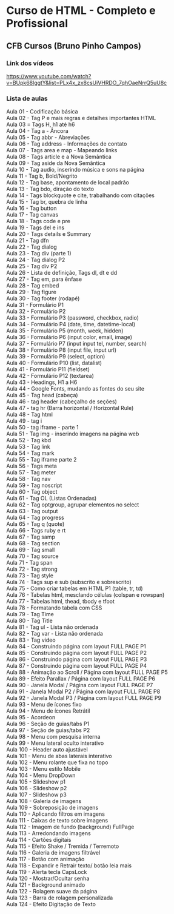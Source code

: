 # Curso de HTML - Completo e Profissional
## CFB Cursos (Bruno Pinho Campos)

### Link dos vídeos
<https://www.youtube.com/watch?v=BUpk68lggtY&list=PLx4x_zx8csUiVHRDO_7qhOaeNrrQ5uU8c>

### Lista de aulas

Aula 01 - Codificação básica  
Aula 02 - Tag P e mais regras e detalhes importantes HTML  
Aula 03 = Tags H, h1 até h6  
Aula 04 - Tag a - Âncora  
Aula 05 - Tag abbr - Abreviações  
Aula 06 - Tag address - Informações de contato  
Aula 07 - Tags area e map - Mapeando links  
Aula 08 - Tags article e a Nova Semântica  
Aula 09 - Tag aside da Nova Semântica  
Aula 10 - Tag audio, inserindo música e sons na página  
Aula 11 - Tag b, Bold/Negrito  
Aula 12 - Tag base, apontamento de local padrão  
Aula 13 - Tag bdo, diração do texto  
Aula 14 - Tags blockquote e cite, trabalhando com citações  
Aula 15 - Tag br, quebra de linha  
Aula 16 - Tag button  
Aula 17 - Tag canvas  
Aula 18 - Tags code e pre  
Aula 19 - Tags del e ins  
Aula 20 - Tags details e Summary  
Aula 21 - Tag dfn  
Aula 22 - Tag dialog  
Aula 23 - Tag div (parte 1)  
Aula 24 - Tag dialog P2  
Aula 25 - Tag div P2  
Aula 26 - Lista de definição, Tags dl, dt e dd  
Aula 27 - Tag em, para ênfase  
Aula 28 - Tag embed  
Aula 29 - Tag figure  
Aula 30 - Tag footer (rodapé)  
Aula 31 - Formulário P1  
Aula 32 - Formulário P2  
Aula 33 - Formulário P3 (password, checkbox, radio)  
Aula 34 - Formulário P4 (date, time, datetime-local)  
Aula 35 - Formulário P5 (month, week, hidden)  
Aula 36 - Formulário P6 (input color, email, image)  
Aula 37 - Formulário P7 (input input tel, number, search)  
Aula 38 - Formulário P8 (input file, input url)  
Aula 39 - Formulário P9 (select, option)  
Aula 40 - Formulário P10 (list, datalist)  
Aula 41 - Formulário P11 (fieldset)  
Aula 42 - Formulário P12 (textarea)  
Aula 43 - Headings, H1 a H6  
Aula 44 - Google Fonts, mudando as fontes do seu site  
Aula 45 - Tag head (cabeça)  
Aula 46 - tag header (cabeçalho de seções)  
Aula 47 - tag hr (Barra horizontal / Horizontal Rule)  
Aula 48 - Tag html  
Aula 49 - tag i  
Aula 50 - tag iframe - parte 1  
Aula 51 - Tag img - inserindo imagens na página web  
Aula 52 - Tag kbd  
Aula 53 - Tag link  
Aula 54 - Tag mark  
Aula 55 - Tag iframe parte 2  
Aula 56 - Tags meta  
Aula 57 - Tag meter  
Aula 58 - Tag nav  
Aula 59 - Tag noscript  
Aula 60 - Tag object  
Aula 61 - Tag OL (Listas Ordenadas)  
Aula 62 - Tag optgroup, agrupar elementos no select  
Aula 63 - Tag output  
Aula 64 - Tag progress  
Aula 65 - Tag q (quote)  
Aula 66 - Tags ruby e rt  
Aula 67 - Tag samp  
Aula 68 - Tag section  
Aula 69 - Tag small  
Aula 70 - Tag source  
Aula 71 - Tag span  
Aula 72 - Tag strong  
Aula 73 - Tag style  
Aula 74 - Tags sup e sub (subscrito e sobrescrito)  
Aula 75 - Como criar tabelas em HTML P1 (table, tr, td)  
Aula 76 - Tabelas html, mesclando células (colspan e rowspan)  
Aula 77 - Tabelas html, thead, tbody e tfoot  
Aula 78 - Formatando tabela com CSS  
Aula 79 - Tag Time  
Aula 80 - Tag Title  
Aula 81 - Tag ul - Lista não ordenada  
Aula 82 - Tag var - Lista não ordenada  
Aula 83 - Tag video  
Aula 84 - Construindo página com layout FULL PAGE P1  
Aula 85 - Construindo página com layout FULL PAGE P2  
Aula 86 - Construindo página com layout FULL PAGE P3  
Aula 87 - Construindo página com layout FULL PAGE P4  
Aula 88 - Animação ao Scroll / Página com layout FULL PAGE P5  
Aula 89 - Efeito Parallax / Página com layout FULL PAGE P6  
Aula 90 - Janela Modal / Página com layout FULL PAGE P7  
Aula 91 - Janela Modal P2 / Página com layout FULL PAGE P8  
Aula 92 - Janela Modal P3 / Página com layout FULL PAGE P9  
Aula 93 - Menu de ícones fixo  
Aula 94 - Menu de ícones Retrátil  
Aula 95 - Acordeon  
Aula 96 - Seção de guias/tabs P1  
Aula 97 - Seção de guias/tabs P2  
Aula 98 - Menu com pesquisa interna  
Aula 99 - Menu lateral oculto interativo  
Aula 100 - Header auto ajustável  
Aula 101 - Menu de abas laterais interativo  
Aula 102 - Menu rolante que fixa no topo  
Aula 103 - Menu estilo Mobile  
Aula 104 - Menu DropDown  
Aula 105 - Slideshow p1  
Aula 106 - Slideshow p2  
Aula 107 - Slideshow p3  
Aula 108 - Galeria de imagens  
Aula 109 - Sobreposição de imagens  
Aula 110 - Aplicando filtros em imagens  
Aula 111 - Caixas de texto sobre imagens  
Aula 112 - Imagem de fundo (background) FullPage  
Aula 113 - Arredondando imagens  
Aula 114 - Cartões digitais  
Aula 115 - Efeito Shake / Tremida / Terremoto  
Aula 116 - Galeria de imagens filtrável  
Aula 117 - Botão com animação  
Aula 118 - Expandir e Retrair texto/ botão leia mais  
Aula 119 - Alerta tecla CapsLock  
Aula 120 - Mostrar/Ocultar senha  
Aula 121 - Background animado  
Aula 122 - Rolagem suave da página  
Aula 123 - Barra de rolagem personalizada  
Aula 124 - Efeito Digitação de Texto  